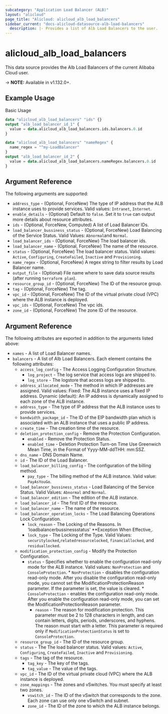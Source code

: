 ```yaml
---
subcategory: "Application Load Balancer (ALB)"
layout: "alicloud"
page_title: "Alicloud: alicloud_alb_load_balancers"
sidebar_current: "docs-alicloud-datasource-alb-load-balancers"
  description: |- Provides a list of Alb Load Balancers to the user.
---
```


# alicloud\_alb\_load\_balancers

This data source provides the Alb Load Balancers of the current Alibaba Cloud user.

-> **NOTE:** Available in v1.132.0+.

## Example Usage

Basic Usage

```terraform
data "alicloud_alb_load_balancers" "ids" {}
output "alb_load_balancer_id_1" {
  value = data.alicloud_alb_load_balancers.ids.balancers.0.id
}

data "alicloud_alb_load_balancers" "nameRegex" {
  name_regex = "^my-LoadBalancer"
}
output "alb_load_balancer_id_2" {
  value = data.alicloud_alb_load_balancers.nameRegex.balancers.0.id
}

```

## Argument Reference

The following arguments are supported:

* `address_type` - (Optional, ForceNew) The type of IP address that the ALB instance uses to provide services. Valid
  values: `Intranet`, `Internet`.
* `enable_details` - (Optional) Default to `false`. Set it to `true` can output more details about resource attributes.
* `ids` - (Optional, ForceNew, Computed)  A list of Load Balancer IDs.
* `load_balancer_bussiness_status` - (Optional, ForceNew) Load Balancing of the Service Status. Valid Values: `Abnormal`and `Normal`.
* `load_balancer_ids` - (Optional, ForceNew) The load balancer ids.
* `load_balancer_name` - (Optional, ForceNew) The name of the resource.
* `status` - (Optional, ForceNew) The load balancer status. Valid values: `Active`, `Configuring`, `CreateFailed`, `Inactive` and `Provisioning`.
* `name_regex` - (Optional, ForceNew) A regex string to filter results by Load Balancer name.
* `output_file` - (Optional) File name where to save data source results (after running `terraform plan`).
* `resource_group_id` - (Optional, ForceNew) The ID of the resource group.
* `tag` - (Optional, ForceNew) The tag.
* `vpc_id` - (Optional, ForceNew) The ID of the virtual private cloud (VPC) where the ALB instance is deployed.
* `vpc_ids` - (Optional, ForceNew) The vpc ids.
* `zone_id` - (Optional, ForceNew) The zone ID of the resource.

## Argument Reference

The following attributes are exported in addition to the arguments listed above:

* `names` - A list of Load Balancer names.
* `balancers` - A list of Alb Load Balancers. Each element contains the following attributes:
    * `access_log_config` - The Access Logging Configuration Structure.
        * `log_project` -  The log service that access logs are shipped to.
        * `log_store` - The logstore that access logs are shipped to.
    * `address_allocated_mode` - The method in which IP addresses are assigned. Valid values:  Fixed: The ALB instance
      uses a fixed IP address. Dynamic (default): An IP address is dynamically assigned to each zone of the ALB
      instance.
    * `address_type` - The type of IP address that the ALB instance uses to provide services.
    * `bandwidth_package_id` - The ID of the EIP bandwidth plan which is associated with an ALB instance that uses a
      public IP address.
    * `create_time` - The creation time of the resource.
    * `deletion_protection_config` - Remove the Protection Configuration.
        * `enabled` - Remove the Protection Status.
        * `enabled_time` - Deletion Protection Turn-on Time Use Greenwich Mean Time, in the Format of Yyyy-MM-ddTHH: mm:SSZ.
    * `dns_name` - DNS Domain Name.
    * `id` - The ID of the Load Balancer.
    * `load_balancer_billing_config` - The configuration of the billing method.
        * `pay_type` - The billing method of the ALB instance. Valid value: `PayAsYouGo`.
    * `load_balancer_bussiness_status` - Load Balancing of the Service Status. Valid Values: `Abnormal` and `Normal`.
    * `load_balancer_edition` - The edition of the ALB instance.
    * `load_balancer_id` - The first ID of the resource.
    * `load_balancer_name` - The name of the resource.
    * `load_balancer_operation_locks` - The Load Balancing Operations Lock Configuration.
        * `lock_reason` - The Locking of the Reasons. In 'loadbalancerbussinessstatus' **Exception When Effective,.
        * `lock_type` - The Locking of the Type. Valid Values: `securitylocked`,`relatedresourcelocked`, `financiallocked`, and `residuallocked`.
    * `modification_protection_config` - Modify the Protection Configuration.
      * `status` - Specifies whether to enable the configuration read-only mode for the ALB instance. Valid values: `NonProtection` and `ConsoleProtection`.
            * `NonProtection` - disables the configuration read-only mode. After you disable the configuration read-only mode, you cannot set the ModificationProtectionReason parameter. If the parameter is set, the value is cleared.
            * `ConsoleProtection` - enables the configuration read-only mode. After you enable the configuration read-only mode, you can set the ModificationProtectionReason parameter.
        * `reason` - The reason for modification protection. This parameter must be 2 to 128 characters in length, and can contain letters, digits, periods, underscores, and hyphens. The reason must start with a letter. This parameter is required only if `ModificationProtectionStatus` is set to `ConsoleProtection`.
    * `resource_group_id` - The ID of the resource group.
    * `status` - The The load balancer status. Valid values: `Active`, `Configuring`, `CreateFailed`, `Inactive` and `Provisioning`.
    * `tags` - The tag of the resource. 
        * `tag_key` - The key of the tags. 
        * `tag_value` - The value of the tags.
    * `vpc_id` - The ID of the virtual private cloud (VPC) where the ALB instance is deployed. 
    * `zone_mappings` - The zones and vSwitches. You must specify at least two zones.
       * `vswitch_id` - The ID of the vSwitch that corresponds to the zone. Each zone can use only one vSwitch and subnet.
       * `zone_id` - The ID of the zone to which the ALB instance belongs.